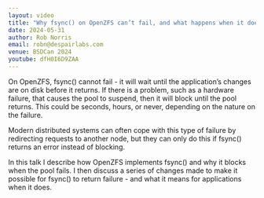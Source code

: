 ```yaml
---
layout: video
title: "Why fsync() on OpenZFS can’t fail, and what happens when it does"
date: 2024-05-31
author: Rob Norris
email: robn@despairlabs.com
venue: BSDCan 2024
youtube: dfH0I6D9ZAA
---
```


On OpenZFS, fsync() cannot fail - it will wait until the application’s changes
are on disk before it returns. If there is a problem, such as a hardware
failure, that causes the pool to suspend, then it will block until the pool
returns. This could be seconds, hours, or never, depending on the nature on the
failure.

Modern distributed systems can often cope with this type of failure by
redirecting requests to another node, but they can only do this if fsync()
returns an error instead of blocking.

In this talk I describe how OpenZFS implements fsync() and why it blocks when
the pool fails. I then discuss a series of changes made to make it possible for
fsync() to return failure - and what it means for applications when it does.
